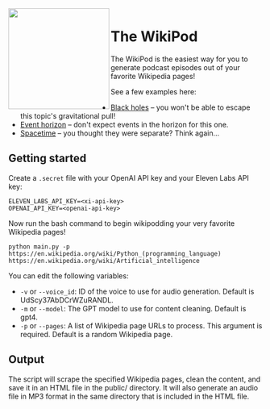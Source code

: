 <img align="left" src="https://upload.wikimedia.org/wikipedia/en/thumb/8/80/Wikipedia-logo-v2.svg/1200px-Wikipedia-logo-v2.svg.png" width="200">

# The WikiPod

The WikiPod is the easiest way for you to generate podcast episodes out of your favorite Wikipedia pages!

See a few examples here:

- [Black holes](https://kran.ai/wikipod/Black_hole) &ndash; you won't be able to escape this topic's gravitational pull!
- [Event horizon](https://kran.ai/wikipod/Event_horizon) &ndash; don't expect events in the horizon for this one.
- [Spacetime](https://kran.ai/wikipod/Spacetime) &ndash; you thought they were separate? Think again...

## Getting started

Create a `.secret` file with your OpenAI API key and your Eleven Labs API key:

```
ELEVEN_LABS_API_KEY=<xi-api-key>
OPENAI_API_KEY=<openai-api-key>
```

Now run the bash command to begin wikipodding your very favorite Wikipedia pages!

```
python main.py -p https://en.wikipedia.org/wiki/Python_(programming_language) https://en.wikipedia.org/wiki/Artificial_intelligence
```

You can edit the following variables:

- `-v` or `--voice_id`: ID of the voice to use for audio generation. Default is UdScy37AbDCrWZuRANDL.
- `-m` or `--model`: The GPT model to use for content cleaning. Default is gpt4.
- `-p` or `--pages`: A list of Wikipedia page URLs to process. This argument is required. Default is a random Wikipedia page.

## Output

The script will scrape the specified Wikipedia pages, clean the content, and save it in an HTML file in the public/ directory. It will also generate an audio file in MP3 format in the same directory that is included in the HTML file.

<br clear="left"/>
